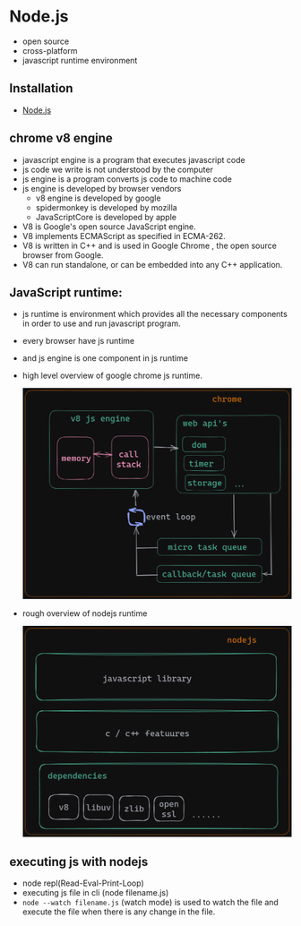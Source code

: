 # Node.js

- open source
- cross-platform
- javascript runtime environment

## Installation

- [Node.js](https://nodejs.org/en/download/)

## chrome v8 engine

- javascript engine is a program that executes javascript code
- js code we write is not understood by the computer
- js engine is a program converts js code to machine code
- js engine is developed by browser vendors
  - v8 engine is developed by google
  - spidermonkey is developed by mozilla
  - JavaScriptCore is developed by apple
- V8 is Google's open source JavaScript engine.
- V8 implements ECMAScript as specified in ECMA-262.
- V8 is written in C++ and is used in Google Chrome , the open source browser from Google.
- V8 can run standalone, or can be embedded into any C++ application.

## JavaScript runtime:

- js runtime is environment which provides all the necessary components in order to use and run javascript program.
- every browser have js runtime
- and js engine is one component in js runtime

- high level overview of google chrome js runtime.

  ![js-runtime](./img/js-runtime.png)

- rough overview of nodejs runtime

  ![nodejs-runtime](./img/nodejs-runtime.png)

## executing js with nodejs

- node repl(Read-Eval-Print-Loop)
- executing js file in cli (node filename.js)
- `node --watch filename.js` (watch mode) is used to watch the file and execute the file when there is any change in the file.
